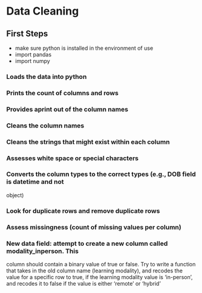 # Data Cleaning

## First Steps
- make sure python is installed in the environment of use 
- import pandas
- import numpy

### Loads the data into python


### Prints the count of columns and rows


### Provides aprint out of the column names


### Cleans the column names


### Cleans the strings that might exist within each column


### Assesses white space or special characters


### Converts the column types to the correct types (e.g., DOB field is datetime and not
object)


### Look for duplicate rows and remove duplicate rows


### Assess missingness (count of missing values per column)


### New data field: attempt to create a new column called modality_inperson.  This
column should contain a binary value of true or false. Try to write a function that takes in the old column
name (learning modality), and recodes the value for a specific row to true, if
the learning modality value is ‘in-person’, and recodes it to false if the value
is either ‘remote’ or ‘hybrid’
